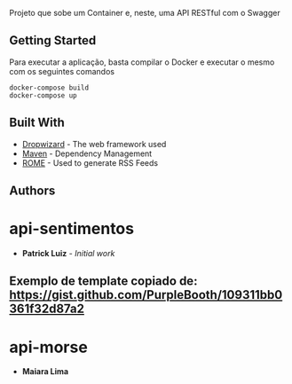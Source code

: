 Projeto que sobe um Container e, neste, uma API RESTful com o Swagger

## Getting Started

Para executar a aplicação, basta compilar o Docker e executar o mesmo com os seguintes comandos

```
docker-compose build
docker-compose up
```

## Built With

* [Dropwizard](http://www.dropwizard.io/1.0.2/docs/) - The web framework used
* [Maven](https://maven.apache.org/) - Dependency Management
* [ROME](https://rometools.github.io/rome/) - Used to generate RSS Feeds

## Authors

# api-sentimentos
* **Patrick Luiz** - *Initial work*
## Exemplo de template copiado de: https://gist.github.com/PurpleBooth/109311bb0361f32d87a2

# api-morse
* **Maiara Lima** 